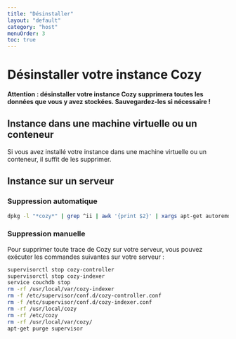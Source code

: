 ```yaml
---
title: "Désinstaller"
layout: "default"
category: "host"
menuOrder: 3
toc: true
---
```


# Désinstaller votre instance Cozy

**Attention : désinstaller votre instance Cozy supprimera toutes les données
que vous y avez stockées. Sauvegardez-les si nécessaire !**

## Instance dans une machine virtuelle ou un conteneur

Si vous avez installé votre instance dans une machine virtuelle ou un conteneur,
il suffit de les supprimer.

## Instance sur un serveur

### Suppression automatique

```bash
dpkg -l "*cozy*" | grep ^ii | awk '{print $2}' | xargs apt-get autoremove --purge -y
```

### Suppression manuelle

Pour supprimer toute trace de Cozy sur votre serveur, vous pouvez
exécuter les commandes suivantes sur votre serveur :

```bash
supervisorctl stop cozy-controller
supervisorctl stop cozy-indexer
service couchdb stop
rm -rf /usr/local/var/cozy-indexer
rm -f /etc/supervisor/conf.d/cozy-controller.conf
rm -f /etc/supervisor/conf.d/cozy-indexer.conf
rm -rf /usr/local/cozy
rm -rf /etc/cozy
rm -rf /usr/local/var/cozy/
apt-get purge supervisor
```
